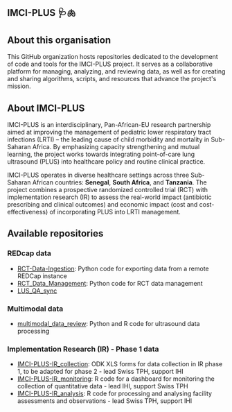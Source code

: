 ## IMCI-PLUS 🩺🫁

<!--

**Here are some ideas to get you started:**

🙋‍♀️ A short introduction - what is your organization all about?
🌈 Contribution guidelines - how can the community get involved?
👩‍💻 Useful resources - where can the community find your docs? Is there anything else the community should know?
🍿 Fun facts - what does your team eat for breakfast?
🧙 Remember, you can do mighty things with the power of [Markdown](https://docs.github.com/github/writing-on-github/getting-started-with-writing-and-formatting-on-github/basic-writing-and-formatting-syntax)
-->

## About this organisation  
This GitHub organization hosts repositories dedicated to the development of code and tools for the IMCI-PLUS project. It serves as a collaborative platform for managing, analyzing, and reviewing data, as well as for creating and sharing algorithms, scripts, and resources that advance the project's mission.

## About IMCI-PLUS  
IMCI-PLUS is an interdisciplinary, Pan-African-EU research partnership aimed at improving the management of pediatric lower respiratory tract infections (LRTI) – the leading cause of child morbidity and mortality in Sub-Saharan Africa. By emphasizing capacity strengthening and mutual learning, the project works towards integrating point-of-care lung ultrasound (PLUS) into healthcare policy and routine clinical practice.

IMCI-PLUS operates in diverse healthcare settings across three Sub-Saharan African countries: **Senegal**, **South Africa**, and **Tanzania**. The project combines a prospective randomized controlled trial (RCT) with implementation research (IR) to assess the real-world impact (antibiotic prescribing and clinical outcomes) and economic impact (cost and cost-effectiveness) of incorporating PLUS into LRTI management.

## Available repositories

### REDcap data

- [RCT-Data-Ingestion](https://github.com/IMCI-PLUS/RCT-Data-Ingestion): Python code for exporting data from a remote REDCap instance
- [RCT_Data_Management](https://github.com/IMCI-PLUS/RCT_Data_Management): Python code for RCT data management
- [LUS_QA_sync](https://github.com/IMCI-PLUS/LUS_QA_sync)

### Multimodal data

- [multimodal_data_review](https://github.com/IMCI-PLUS/multimodal_data_review): Python and R code for ultrasound data processing

### Implementation Research (IR) - Phase 1 data

- [IMCI-PLUS-IR_collection](https://github.com/IMCI-PLUS/IR_collection): ODK XLS forms for data collection in IR phase 1, to be adapted for phase 2 - lead Swiss TPH, support IHI
- [IMCI-PLUS-IR_monitoring](https://github.com/IMCI-PLUS/IR_Monitoring): R code for a dashboard for monitoring the collection of quantitative data - lead IHI, support Swiss TPH
- [IMCI-PLUS-IR_analysis](https://github.com/IMCI-PLUS/IR_analysis): R code for processing and analysing facility assessments and observations - lead Swiss TPH, support IHI
